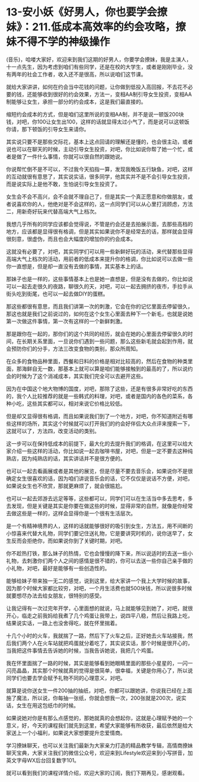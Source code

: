 # 13-安小妖《好男人，你也要学会撩妹》：211.低成本高效率的约会攻略，撩妹不得不学的神级操作

(音乐)，哈喽大家好，欢迎来到我们这期的好男人，你要学会撩妹，我是主演人，十一点先生，因为考虑到咱们有些同学，还是在校的大学生，或者是刚刚毕业，没有两年的社会工作者，收入还不是很高，所以说咱们这节课。

就给大家讲讲，如何在约会当中花钱的问题，让你做到低投入高回报，不去花不必要的钱，还能够收到很好的约会效果，方法一，变相AA制引导女生投资，变相AA制能够让女生，承担一部分的约会成本，这是我们最直接的。

缩短约会成本的方式，但是咱们这里所说的变相AA制，并不是说一顿饭200块钱，对吧，你100让女生出100，这样的话就显得太过小气了，而是说可以这顿饭你请，那下顿饭的引导女生来请你。

其实说只要不是那些交际花，基本上这点回请的理解还是懂的，也会很主动，或者说也可以在聊天的时候，主动引导女生投资，对吧，你比如说你帮了她一个忙，或者是做了一件什么事情，你就可以很自然的跟她说。

你说帮忙倒不是不可以，不过我今天掐指一算，发现我晚饭五行缺鱼，对吧，这样的互动就很有意思了，其实说实话，很多同学，他其实并不是不会引导女生投资，而是说实际上是他不敢，生怕说引导女生投资了。

女生会不会不高兴，会不会就不理自己了，但是其实一个真正愿意和你做朋友，或者说喜欢你的人，他绝对是不会这样的，这一点同学们可以从心里打消顾虑，方法二，用新奇好玩来代替高端大气上档次。

我想几乎所有的同学应该都会觉得说，不管是约会还是去拍展示面，去那些高档的地方，应该都是显得很有格调，但是其实如果说你不是经常去的话，那样就会显得很刻意，很虚伪，而且也会大幅度的增加你的约会成本。

这就没有必要了，对吧，其实同学们可以用一些新鲜好玩的活动，来代替那些显得高端大气上档次的活动，用前者的低成本来提升你的格调，你比如说可以去做一些你一直想是，但是却一直没有去做的事情，其实基本上的话。

那妹子也是一样的，这些事情基本上也是她一直想是，但是没有去做的，你比如说可以一起去走很久的夜路，聊很久的天，对吧，可以一起去拥挤的夜市，手拉手从街头吃到街尾，也可以一起去做DIY的蛋糕。

那这些都很有意思，而且我们讲第一次的刺激，它会在你的记忆里面去停留很久，那这也就是我们之前说过的，如何在这个女生心里面去种下一个新毛，也就是说她第一次做这件事情，第一次有这样的一个新鲜刺激。

那是跟你在一起的，那你们的这个共同的经历，就会在她的心里面去停留很久的时间，在长期关系里面，一旦说你们遇到一些问题，那么这些新毛就会起到作用，就会预防你们的分手，方法三改变食物的类别，那众所周知。

在众多的食物品种里面，西餐和日料的价格是相对比较高的，然后在食物的种类里面，那海鲜自无一数，那基本上就可以算是咱们能够接触到的最高的了，所以说约会的时候为了这个消减成本，其实我们完全可以去避开这些。

因为在中国这个地大物博的国度，对吧，那除了这些，还是有很多非常好吃的东西的，我个人比较推荐的就是一些韩式的料理，对吧，或者是国内的各色的菜系，各种小吃，这些其实都可以，相对来说它价格比较低。

但是却又显得很有格调，而且如果说我们到了一个地方，对吧，你不知道附近有哪些这样的场所，其实这个时候就可以打开我们的约会好伴侣大众点评来搜索一下，这就可以了，方法四，改变活动的类别。

这一步可以在保持低成本的前提下，最大化的去提升我们的格调，在这里可以给大家介绍一些这样的活动，你比如说一起去咖啡书屋，对吧，但是一定不要去这种纯熟店，因为纯熟店的话，其实讲话并不是很方便的。

也可以一起去看画展或者是其他的展览，但是尽量不要去音乐会，如果说你不是很确定女生很喜欢的话，因为咱们讲说音乐会的话，它不仅仅是说话不方便，对吧，如果说女生也不欣赏，那就更麻烦了，就会很尴尬。

也可以一起去郊游去远足等等，这些都可以，同学们可以在生活当中多去思考，多去发现，但是关键是其实是你要在做这些的时候，显得非常的自然，就像是你经常去做这些是一样的，这样会显得你是一个很有生活层次。

是一个有精神境界的人，这样的话就能够很好的吸引到女生，方法五，用不间断的小惊喜来代替大礼物，同学们要记住送礼物，它是要讲究时机的，说你送早了，女生反而会拒绝你，而如果说你到了关键时期，对吧。

你不趁热打铁，那么妹子的热情，它也会慢慢的降下来，所以说适时的去送一些小礼物，去刺激你们两个人之间的感情是很不错的，你可以去送一些你自己亲手做的小礼物，对吧，最好是能够有一些创造性的。

能够给妹子带来独一无二的感觉，说到这里，给大家讲一个我上大学时候的故事，因为那个时候大家都比较穷，对吧，一个月生活费也就500块钱，所以说很多时候就要想尽办法去给女朋友，很特别的感受。

让我记得有一次过完年开学，心里面想的就说，马上就能够见到她了，对吧，就很开心，临走之前我妈给我煮了几个鸡蛋让我带上，说四平八稳，然后让我路上吃，结果说实话，一路上也没舍得吃，就在怀里揣着。

十几个小时的火车，我就揣了一路，然后下了火车之后，正好她去火车站接我，然后我们两个人在火车站就把鸡蛋就分着吃了，其实说实话，那个时候是很开心的，当我把这件事情去告诉她的时候，当我告诉她说，我把几个鸡蛋。

我在怀里面揣了一路的时候，其实是能够看到她眼睛里面的那些小星星的，一闪一闪亮晶晶，其实那个时候就真的觉得是很简单，很幸福，关键是你用心了，所以说同学们也要去学会赋予礼物不同的心理意义，对吧。

就算是说你送女生一件200抽的抽纸，对吧，你都可以跟她讲，你说我已经在上面施了魔法，所以说，你每抽一张纸，你就会想我一次，200张就是200次，说实话，女生在用这包纸巾的时候。

如果说她对你是有那么点感觉的，那她就真的会想起你，这就是心理赋予她的一个意义，好，今天的课程我们就先到这里，希望大家能够有所收获，最后依然是给大家送上一个小福利，如果说大家想要提升恋爱情商。

学习撩妹聊天，也可以关注我们最新为大家亲力打造的精品教学专辑，高情商撩妹聊天宝典，大家关注我们的微信公众号，欢迎来到Lifestyle欢迎来到小写拼音，加英文字母WX后台回复数字101。

就可以看到我们的课程详情介绍，欢迎大家的订阅，我们下期再见，感谢观看。